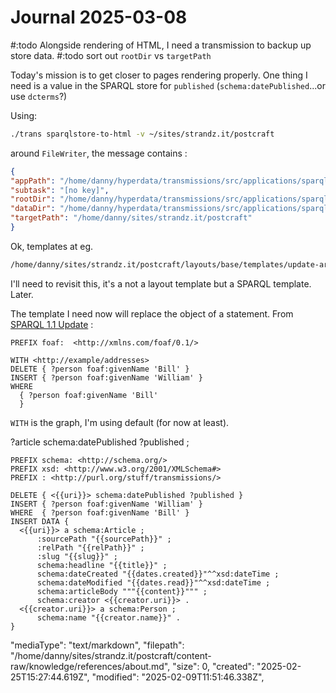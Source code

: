 # Journal 2025-03-08

#:todo Alongside rendering of HTML, I need a transmission to backup up store data.
#:todo sort out `rootDir` vs `targetPath`

Today's mission is to get closer to pages rendering properly. One thing I need is a value in the SPARQL store for `published` (`schema:datePublished`...or use `dcterms`?)

Using:
```sh
./trans sparqlstore-to-html -v ~/sites/strandz.it/postcraft
```

around `FileWriter`, the message contains :

```json
{
"appPath": "/home/danny/hyperdata/transmissions/src/applications/sparqlstore-to-html",
"subtask": "[no key]",
"rootDir": "/home/danny/hyperdata/transmissions/src/applications/sparqlstore-to-html",
"dataDir": "/home/danny/hyperdata/transmissions/src/applications/sparqlstore-to-html/data",
"targetPath": "/home/danny/sites/strandz.it/postcraft"
}
```

Ok, templates at eg.
```sh
/home/danny/sites/strandz.it/postcraft/layouts/base/templates/update-article.njk
```

I'll need to revisit this, it's a not a layout template but a SPARQL template. Later.

The template I need now will replace the object of a statement. From [SPARQL 1.1 Update](https://www.w3.org/TR/sparql11-update/) :

```sparql
PREFIX foaf:  <http://xmlns.com/foaf/0.1/>

WITH <http://example/addresses>
DELETE { ?person foaf:givenName 'Bill' }
INSERT { ?person foaf:givenName 'William' }
WHERE
  { ?person foaf:givenName 'Bill'
  }
```

`WITH` is the graph, I'm using default (for now at least).

  ?article schema:datePublished ?published ;

```sparql
PREFIX schema: <http://schema.org/>
PREFIX xsd: <http://www.w3.org/2001/XMLSchema#>
PREFIX : <http://purl.org/stuff/transmissions/>

DELETE { <{{uri}}> schema:datePublished ?published }
INSERT { ?person foaf:givenName 'William' }
WHERE  { ?person foaf:givenName 'Bill' }
INSERT DATA {
  <{{uri}}> a schema:Article ;
      :sourcePath "{{sourcePath}}" ;
      :relPath "{{relPath}}" ;
      :slug "{{slug}}" ;
      schema:headline "{{title}}" ;
      schema:dateCreated "{{dates.created}}"^^xsd:dateTime ;
      schema:dateModified "{{dates.read}}"^^xsd:dateTime ;
      schema:articleBody """{{content}}""" ;
      schema:creator <{{creator.uri}}> .
  <{{creator.uri}}> a schema:Person ;
      schema:name "{{creator.name}}" .
}
```

"mediaType": "text/markdown",
"filepath": "/home/danny/sites/strandz.it/postcraft/content-raw/knowledge/references/about.md",
"size": 0,
"created": "2025-02-25T15:27:44.619Z",
"modified": "2025-02-09T11:51:46.338Z",
